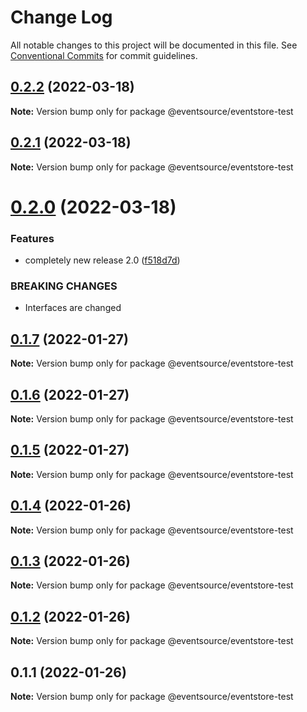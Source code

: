 # Change Log

All notable changes to this project will be documented in this file.
See [Conventional Commits](https://conventionalcommits.org) for commit guidelines.

## [0.2.2](https://github.com/thomasvargiu/eventsource-ts/compare/@eventsource/eventstore-test@0.2.1...@eventsource/eventstore-test@0.2.2) (2022-03-18)

**Note:** Version bump only for package @eventsource/eventstore-test





## [0.2.1](https://github.com/thomasvargiu/eventsource-ts/compare/@eventsource/eventstore-test@0.2.0...@eventsource/eventstore-test@0.2.1) (2022-03-18)

**Note:** Version bump only for package @eventsource/eventstore-test





# [0.2.0](https://github.com/thomasvargiu/eventsource-ts/compare/@eventsource/eventstore-test@0.1.7...@eventsource/eventstore-test@0.2.0) (2022-03-18)


### Features

* completely new release 2.0 ([f518d7d](https://github.com/thomasvargiu/eventsource-ts/commit/f518d7d5a5f6223d1a36332355e9cd352350b40d))


### BREAKING CHANGES

* Interfaces are changed





## [0.1.7](https://github.com/thomasvargiu/eventsource-ts/compare/@eventsource/eventstore-test@0.1.6...@eventsource/eventstore-test@0.1.7) (2022-01-27)

**Note:** Version bump only for package @eventsource/eventstore-test





## [0.1.6](https://github.com/thomasvargiu/eventsource-ts/compare/@eventsource/eventstore-test@0.1.4...@eventsource/eventstore-test@0.1.6) (2022-01-27)

**Note:** Version bump only for package @eventsource/eventstore-test





## [0.1.5](https://github.com/thomasvargiu/eventsource-ts/compare/@eventsource/eventstore-test@0.1.4...@eventsource/eventstore-test@0.1.5) (2022-01-27)

**Note:** Version bump only for package @eventsource/eventstore-test





## [0.1.4](https://github.com/thomasvargiu/eventsource-ts/compare/@eventsource/eventstore-test@0.1.3...@eventsource/eventstore-test@0.1.4) (2022-01-26)

**Note:** Version bump only for package @eventsource/eventstore-test





## [0.1.3](https://github.com/thomasvargiu/eventsource-ts/compare/@eventsource/eventstore-test@0.1.2...@eventsource/eventstore-test@0.1.3) (2022-01-26)

**Note:** Version bump only for package @eventsource/eventstore-test





## [0.1.2](https://github.com/thomasvargiu/eventsource-ts/compare/@eventsource/eventstore-test@0.1.1...@eventsource/eventstore-test@0.1.2) (2022-01-26)

**Note:** Version bump only for package @eventsource/eventstore-test





## 0.1.1 (2022-01-26)

**Note:** Version bump only for package @eventsource/eventstore-test
